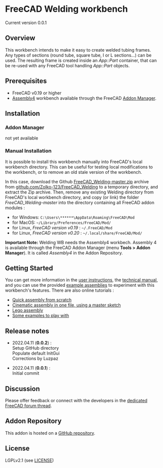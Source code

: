 # FreeCAD Welding workbench

Current version 0.0.1


## Overview

This workbench intends to make it easy to create welded tubing frames. Any types of sections (round tube, square tube, I or L sections...) can be used. The resulting frame is created inside an _App::Part_ container, that can be re-used with any FreeCAD tool handling _App::Part_ objects.


## Prerequisites

* FreeCAD v0.19 or higher
* [Assembly4](https://github.com/Zolko-123/FreeCAD_Assembly4) workbench available through the FreeCAD [Addon Manager](https://wiki.freecad.org/AddonManager).

## Installation

### Addon Manager

not yet available


### Manual Installation

It is possible to install this workbench manually into FreeCAD's local workbench directory. This can be useful for testing local modifications to the workbench, or to remove an old stale version of the workbench. 

In this case, download the Github [FreeCAD_Welding-master.zip](https://github.com/Zolko-123/FreeCAD_Welding/archive/master.zip) archive from [github.com/Zolko-123/FreeCAD_Welding](https://github.com/Zolko-123/FreeCAD_Welding) to a temporary directory, and extract the Zip archive. Then, remove any existing Welding directory from FreeCAD's local workbench directory, and copy (or link) the folder *FreeCAD_Welding-master* into the directory containing all FreeCAD addon modules :

* for Windows: `C:\Users\******\AppData\Roaming\FreeCAD\Mod`
* for MacOS: `~/Library/Preferences/FreeCAD/Mod/`
* for Linux, _FreeCAD version v0.19_ : `~/.FreeCAD/Mod` 
* for Linux, _FreeCAD version v0.20_ : `~/.local/share/FreeCAD/Mod/` 



**Important Note:** Welding WB needs the Assembly4 workbech. Assembly 4 is available through the FreeCAD Addon Manager (menu **Tools > Addon Manager**). It is called _Assembly4_ in the Addon Repository.  



## Getting Started

You can get more information in the [user instructions](INSTRUCTIONS.md), the [technical manual](TECHMANUAL.md), and you can use the provided [example assemblies](https://github.com/Zolko-123/FreeCAD_Examples) to experiment with this workbench's features. There are also online tutorials :

* [Quick assembly from scratch](https://github.com/Zolko-123/FreeCAD_Examples/blob/master/Asm4_Tutorial1/README.md)
* [Cinematic assembly in one file, using a master sketch](https://github.com/Zolko-123/FreeCAD_Examples/blob/master/Asm4_Tutorial2/README.md)
* [Lego assembly](https://github.com/Zolko-123/FreeCAD_Examples/blob/master/Asm4_Tutorial3/README.md)
* [Some examples to play with](https://github.com/Zolko-123/FreeCAD_Examples)




## Release notes

* 2022.04.11 (**0.0.2**) :  
Setup GitHub directory  
Populate default InitGui  
Corrections by Luzpaz  

* 2022.04.11 (**0.0.1**) :  
Initial commit  



## Discussion
Please offer feedback or connect with the developers in the [dedicated FreeCAD forum thread](https://forum.freecadweb.org/viewtopic.php?f=20&t=34806).



## Addon Repository
This addon is hosted on a [GitHub repository](https://github.com/Zolko-123/FreeCAD_Welding). 



## License

LGPLv2.1 (see [LICENSE](LICENSE))

